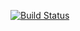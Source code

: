 [![Build Status](https://drone-opsdev.rax.io/github.com/rack-roles/kibana/status.svg?branch=master)](https://drone-opsdev.rax.io/github.com/rack-roles/kibana)
